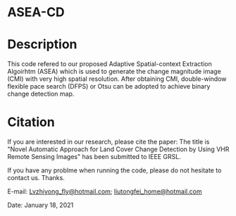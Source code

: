 # ASEA-CD

# Description
This code refered to our proposed Adaptive Spatial-context Extraction Algoirhtm (ASEA)  which is used to generate the change magnitude image (CMI) with very high spatial resolution.
After obtaining CMI, double-window flexible pace search (DFPS) or Otsu can be adopted to achieve binary change detection map.

# Citation
If you are interested in our research, please cite the paper:
The title is "Novel Automatic Approach for Land Cover Change Detection by Using VHR Remote Sensing Images" has been submitted to IEEE GRSL.

If you have any problme when running the code, please do not hesitate to contact us. Thanks.

E-mail: Lvzhiyong_fly@hotmail.com; liutongfei_home@hotmail.com

Date: January 18, 2021

